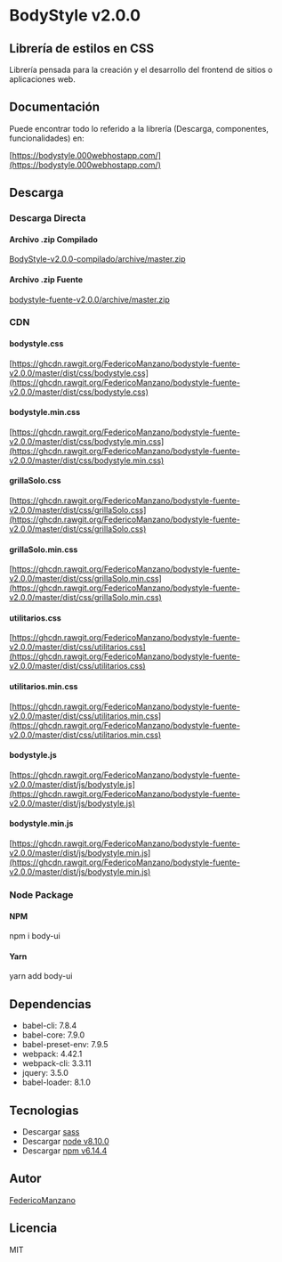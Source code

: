 # BodyStyle v2.0.0

## Librería de estilos en CSS

Librería pensada para la creación y el desarrollo del frontend de sitios o aplicaciones
web.

## Documentación

Puede encontrar todo lo referido a la librería (Descarga, componentes, funcionalidades) en: 

[https://bodystyle.000webhostapp.com/](https://bodystyle.000webhostapp.com/)

## Descarga

### Descarga Directa

#### Archivo .zip Compilado

[BodyStyle-v2.0.0-compilado/archive/master.zip](https://github.com/FedericoManzano/BodyStyle-v2.0.0-compilado/archive/master.zip)

#### Archivo .zip Fuente

[bodystyle-fuente-v2.0.0/archive/master.zip](https://github.com/FedericoManzano/bodystyle-fuente-v2.0.0/archive/master.zip)

### CDN

#### bodystyle.css
[https://ghcdn.rawgit.org/FedericoManzano/bodystyle-fuente-v2.0.0/master/dist/css/bodystyle.css](https://ghcdn.rawgit.org/FedericoManzano/bodystyle-fuente-v2.0.0/master/dist/css/bodystyle.css)

#### bodystyle.min.css
[https://ghcdn.rawgit.org/FedericoManzano/bodystyle-fuente-v2.0.0/master/dist/css/bodystyle.min.css](https://ghcdn.rawgit.org/FedericoManzano/bodystyle-fuente-v2.0.0/master/dist/css/bodystyle.min.css)

#### grillaSolo.css
[https://ghcdn.rawgit.org/FedericoManzano/bodystyle-fuente-v2.0.0/master/dist/css/grillaSolo.css](https://ghcdn.rawgit.org/FedericoManzano/bodystyle-fuente-v2.0.0/master/dist/css/grillaSolo.css)

#### grillaSolo.min.css
[https://ghcdn.rawgit.org/FedericoManzano/bodystyle-fuente-v2.0.0/master/dist/css/grillaSolo.min.css](https://ghcdn.rawgit.org/FedericoManzano/bodystyle-fuente-v2.0.0/master/dist/css/grillaSolo.min.css)


#### utilitarios.css
[https://ghcdn.rawgit.org/FedericoManzano/bodystyle-fuente-v2.0.0/master/dist/css/utilitarios.css](https://ghcdn.rawgit.org/FedericoManzano/bodystyle-fuente-v2.0.0/master/dist/css/utilitarios.css)

#### utilitarios.min.css
[https://ghcdn.rawgit.org/FedericoManzano/bodystyle-fuente-v2.0.0/master/dist/css/utilitarios.min.css](https://ghcdn.rawgit.org/FedericoManzano/bodystyle-fuente-v2.0.0/master/dist/css/utilitarios.min.css)


#### bodystyle.js
[https://ghcdn.rawgit.org/FedericoManzano/bodystyle-fuente-v2.0.0/master/dist/js/bodystyle.js](https://ghcdn.rawgit.org/FedericoManzano/bodystyle-fuente-v2.0.0/master/dist/js/bodystyle.js)

#### bodystyle.min.js
[https://ghcdn.rawgit.org/FedericoManzano/bodystyle-fuente-v2.0.0/master/dist/js/bodystyle.min.js](https://ghcdn.rawgit.org/FedericoManzano/bodystyle-fuente-v2.0.0/master/dist/js/bodystyle.min.js)

### Node Package

#### NPM
npm i body-ui

#### Yarn
yarn add body-ui

## Dependencias 

- babel-cli: 7.8.4
- babel-core: 7.9.0
- babel-preset-env: 7.9.5
- webpack: 4.42.1
- webpack-cli: 3.3.11
- jquery: 3.5.0
- babel-loader: 8.1.0

## Tecnologias

- Descargar [sass](https://sass-lang.com/install)
- Descargar [node v8.10.0](https://nodejs.org/es/download/)
- Descargar [npm v6.14.4](https://www.npmjs.com/get-npm)

## Autor

[FedericoManzano](https://github.com/FedericoManzano)

## Licencia

MIT 
